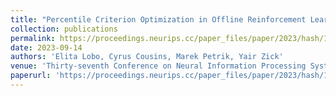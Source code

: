 ```yaml
---
title: "Percentile Criterion Optimization in Offline Reinforcement Learning"
collection: publications
permalink: https://proceedings.neurips.cc/paper_files/paper/2023/hash/1dec73169509c223220744b2c9b2df37-Abstract-Conference.html
date: 2023-09-14
authors: 'Elita Lobo, Cyrus Cousins, Marek Petrik, Yair Zick'
venue: 'Thirty-seventh Conference on Neural Information Processing Systems, 2023'
paperurl: 'https://proceedings.neurips.cc/paper_files/paper/2023/hash/1dec73169509c223220744b2c9b2df37-Abstract-Conference.html'
---
```


